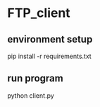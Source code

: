 # FTP_client


## environment setup

pip install -r requirements.txt

## run program

python client.py